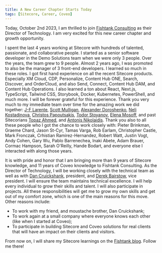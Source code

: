 ```yaml
---
title: A New Career Chapter Starts Today
tags: [Sitecore, Career, Coveo]
---
```


Today, October 2nd 2023, I am thrilled to join [Fishtank Consulting](https://www.getfishtank.com/) as their Director of Technology. I am very excited for this new career chapter and growth opportunity.

<!-- more -->

I spent the last 4 years working at Sitecore with hundreds of talented, passionate, and collaborative people. I started as a senior software developer in the Demo Solutions team when we were only 3 people. Over the years, the team grew to 9 people. Almost 2 years ago, I was promoted to also be the manager of 3 front-end developers. I learned so much in these roles. I got first hand experience on all the recent Sitecore products. Especially XM Cloud, CDP, Personalize, Content Hub ONE, Search, Discover, and OrderCloud, and also Send, Connect, Content Hub DAM, and Content Hub Operations. I also learned a ton about React, Next.js, TypeScript, Tailwind CSS, Storybook, Docker, Kubernetes, PowerShell, and much more. I will be forever grateful for this experience. Thank you very much to my immediate team over time for the amazing work we did together: [J-F Larente](https://www.linkedin.com/in/jflarente/), [Scott Mulligan](https://www.linkedin.com/in/scottymulligan/), [Alexander Doroshenko](https://www.linkedin.com/in/alexdoroshenko/), [Neli Kostadinova](https://www.linkedin.com/in/nelly-kostadinova-aab60196/), [Christos Papoutsakis](https://www.linkedin.com/in/chris-pap/), [Todor Stoyanov](https://www.linkedin.com/in/t-stojanov/), [Elena Mosoff](https://www.linkedin.com/in/elena-mosoff-156619b/), and past Sitecorians [Topaz Ahmed](https://www.linkedin.com/in/topazahmed/), and [Antonis Nikolaidis](https://www.linkedin.com/in/antonios-g-nikolaidis/). Thank you also to all these people who I got the chance to work closely with: Pieter Brinkman, Graeme Chard, Jason St-Cyr, Tamas Varga, Rob Earlam, Christopher Castle, Mark Fronczak, Crhistian Ramirez-Hernandez, Robert Watt, Justin Vogt, Andy Cohen, Gary Wu, Pablo Barrenechea, Inaki Abete, Adam Brauer, Cormac Hampson, Sarah O'Reilly, Hande Bodart, and everyone else I interacted with along those years. 

It is with pride and honor that I am bringing more than 9 years of Sitecore knowledge, and 11 years of Coveo knowledge to Fishtank Consulting. As the Director of Technology, I will be working closely with the technical team as well as with [Dan Cruickshank](https://www.linkedin.com/in/dancruickshank/), president, and [Derek Bairstow](https://www.linkedin.com/in/derek-bairstow-76a30729/), vice president. I will ensure the team maintains technical excellence. I will help every individual to grow their skills and talent. I will also participate in projects. All these responsibilities will get me to grow my own skills and get out of my comfort zone, which is one of the main reasons for this move. Other reasons include:

- To work with my friend, and moustache brother, Dan Cruickshank;
- To work again at a small company where everyone knows each other (like when I started at Coveo);
- To participate in building Sitecore and Coveo solutions for real clients that will have an impact on their clients and visitors.

From now on, I will share my Sitecore learnings on the [Fishtank blog](https://www.getfishtank.com/blog). Follow me there!
